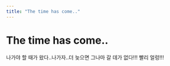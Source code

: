 ```yaml
---
title: "The time has come.."
---
```

# The time has come..

나가야 할 때가 왔다..나가자..더 늦으면 그나마 갈 데가 없다!!! 빨리 얼렁!!!


